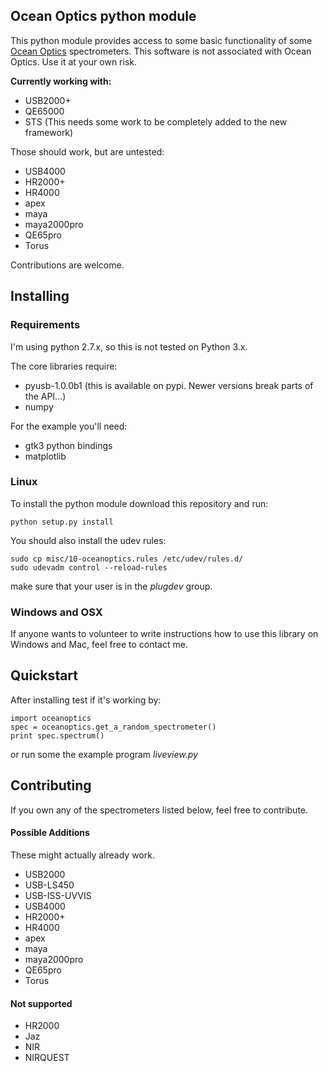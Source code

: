 ## Ocean Optics python module ##

This python module provides access to some basic functionality of some [Ocean
Optics](http://www.oceanoptics.com/) spectrometers. This software is not
associated with Ocean Optics. Use it at your own risk.

**Currently working with:**

* USB2000+
* QE65000
* STS (This needs some work to be completely added to the new framework)

Those should work, but are untested:

* USB4000
* HR2000+
* HR4000
* apex
* maya
* maya2000pro
* QE65pro
* Torus

Contributions are welcome.

## Installing ##

### Requirements ###

I'm using python 2.7.x, so this is not tested on Python 3.x.

The core libraries require:
- pyusb-1.0.0b1 (this is available on pypi. Newer versions break parts of the API...)
- numpy

For the example you'll need:
- gtk3 python bindings
- matplotlib

### Linux ###

To install the python module download this repository and run:

```
python setup.py install
```

You should also install the udev rules:

```
sudo cp misc/10-oceanoptics.rules /etc/udev/rules.d/
sudo udevadm control --reload-rules
```

make sure that your user is in the _plugdev_ group.

### Windows and OSX ###

If anyone wants to volunteer to write instructions how to use this library on Windows and Mac, feel free to contact me.


## Quickstart ##

After installing test if it's working by:

```
import oceanoptics
spec = oceanoptics.get_a_random_spectrometer()
print spec.spectrum()
```

or run some the example program _liveview.py_


## Contributing ##

If you own any of the spectrometers listed below, feel free to contribute.


#### Possible Additions ####

These might actually already work.

* USB2000
* USB-LS450
* USB-ISS-UVVIS
* USB4000
* HR2000+
* HR4000
* apex
* maya
* maya2000pro
* QE65pro
* Torus

#### Not supported ####

* HR2000
* Jaz
* NIR 
* NIRQUEST
